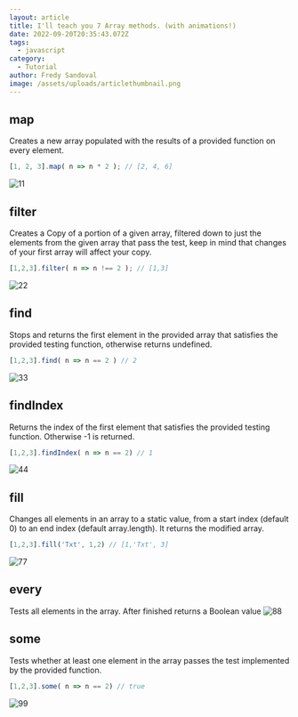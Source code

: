 ```yaml
---
layout: article
title: I'll teach you 7 Array methods. (with animations!)
date: 2022-09-20T20:35:43.072Z
tags:
  - javascript
category:
  - Tutorial
author: Fredy Sandoval
image: /assets/uploads/articlethumbnail.png
---
```

## map 
Creates a new array populated with the results of a provided function on every element.
```js
[1, 2, 3].map( n => n * 2 ); // [2, 4, 6]
```
![11](https://user-images.githubusercontent.com/45242501/191165459-eb59d0f8-1188-4119-8b9d-ae422150d97c.gif)

## filter
Creates a Copy of a portion of a given array, filtered down to just the elements from the given array that pass the test, keep in mind that changes of your first array will affect your copy.
```js
[1,2,3].filter( n => n !== 2 ); // [1,3]
```
![22](https://user-images.githubusercontent.com/45242501/191168509-c1c53a6a-cfdb-49c7-aa2c-336859ec19ff.gif)

## find
Stops and returns the first element in the provided array that satisfies the provided testing function, otherwise returns undefined. 
```js
[1,2,3].find( n => n == 2 ) // 2
```
![33](https://user-images.githubusercontent.com/45242501/191170544-e4fc3b96-e4bf-4fb5-8636-c81e72ac7f74.gif)

## findIndex
Returns the index of the first element that satisfies the provided testing function. Otherwise -1 is returned.
```js
[1,2,3].findIndex( n => n == 2) // 1
```
![44](https://user-images.githubusercontent.com/45242501/191172188-9446e69f-4e72-452e-b090-227da04e3824.gif)

## fill
Changes all elements in an array to a static value, from a start index (default 0) to an end index (default array.length). It returns the modified array.
```js
[1,2,3].fill('Txt', 1,2) // [1,'Txt', 3]
```
![77](https://user-images.githubusercontent.com/45242501/191353910-e16f99ac-0845-43fd-9da5-c1e2cfec7a8d.gif)

## every
Tests all elements in the array. After finished returns a Boolean value
![88](https://user-images.githubusercontent.com/45242501/191357036-0d78d7e4-c5b5-40a3-8faf-ce460e7acc14.gif)

## some
Tests whether at least one element in the array passes the test implemented by the provided function. 
```js
[1,2,3].some( n => n == 2) // true
```
![99](https://user-images.githubusercontent.com/45242501/191358482-ddec7b8d-82c8-4ea9-9599-e85e4fd646ab.gif)
